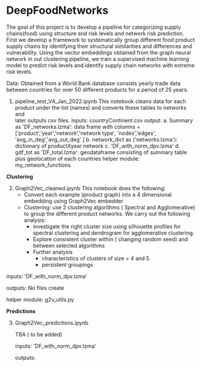 # DeepFoodNetworks
The goal of this project is to develop a pipeline for categorizing supply chains(food) using structure and  risk levels and network risk prediction.  First we develop a framework to systematically group different food product supply chains by identifying their structural similarities and differences and vulnerability. Using the vector embeddings obtained from the graph neural network in out clustering pipeline, we train a supervised machine learning model to predict risk levels and identify supply chain networks with extreme risk levels.

Data: Obtained from a World Bank database consists yearly trade data between countries  for over $50$ different products for a period of $25$ years.
1. pipeline_test_V4_Jan_2022.ipynb
    This notebook cleans data for each product under the list (names) and converts these tables to networks and   
    later outputs csv files.
    inputs: countryContinent.csv
    output:
    a. Summary as 'DF_networks.lzma': data frame with columns =['product','year','network','network type', 
       'nodes','edges', 
                                 'avg_in_deg','avg_out_deg'  ]
    b. network_dict as ('networks.lzma'): dictionary of productXyear network
    c. 'DF_with_norm_dpv.lzma'
    d. gdf_tot as 'DF_total.lzma': geodataframe consisting of summary table plus geolocation of each countries
    helper module: my_network_functions

**Clustering**

2. Graph2Vec_cleaned.ipynb
    This notebook does the following:
    - Convert each example (product graph) into a 4 dimensional embedding using Graph2Vec embedder
    - Clustering:  use 2 clustering algorithms ( Spectral and Agglomerative) to group the different product
      networks. We carry out the following analysis:
        - investigate the right cluster size using silhouette profiles for spectral clustering and dendrogram for 
          agglomerative clustering.
        - Explore consistent cluster within ( changing random seed) and between selected algorithms
        - Further analysis
            - characteristics of clusters of size = 4 and 5
            - persistent groupings 
 
  inputs: 'DF_with_norm_dpv.lzma'
  
  outputs: No files create
  
  helper module: g2v_utils.py

**Predictions**

3. Graph2Vec_predictions.ipynb
   
   TBA ( to be added)
   
   inputs: 'DF_with_norm_dpv.lzma'
   
   outputs: 
   
